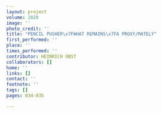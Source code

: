```yaml
---
layout: project
volume: 2020
image: ''
photo_credit: ''
title: "PENCIL PUSHER\x7FWHAT REMAINS\x7FA PROXY/MATELY"
first_performed: ''
place: ''
times_performed: ''
contributor: HEINRICH OBST
collaborators: []
home: ''
links: []
contact: ''
footnote: ''
tags: []
pages: 034-035

---
```




